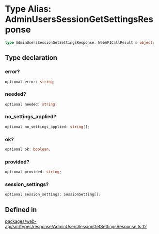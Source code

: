 # Type Alias: AdminUsersSessionGetSettingsResponse

```ts
type AdminUsersSessionGetSettingsResponse: WebAPICallResult & object;
```

## Type declaration

### error?

```ts
optional error: string;
```

### needed?

```ts
optional needed: string;
```

### no\_settings\_applied?

```ts
optional no_settings_applied: string[];
```

### ok?

```ts
optional ok: boolean;
```

### provided?

```ts
optional provided: string;
```

### session\_settings?

```ts
optional session_settings: SessionSetting[];
```

## Defined in

[packages/web-api/src/types/response/AdminUsersSessionGetSettingsResponse.ts:12](https://github.com/slackapi/node-slack-sdk/blob/main/packages/web-api/src/types/response/AdminUsersSessionGetSettingsResponse.ts#L12)
